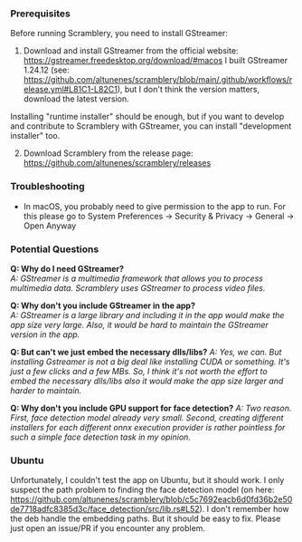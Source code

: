 ### Prerequisites

Before running Scramblery, you need to install GStreamer:


1. Download and install GStreamer from the official website: https://gstreamer.freedesktop.org/download/#macos 
I built GStreamer 1.24.12 (see: https://github.com/altunenes/scramblery/blob/main/.github/workflows/release.yml#L81C1-L82C1), but I don't think the version matters, download the latest version.

Installing "runtime installer" should be enough, but if you want to develop and contribute to Scramblery with GStreamer, you can install "development installer" too.

2. Download Scramblery from the release page:
  https://github.com/altunenes/scramblery/releases

### Troubleshooting
- In macOS, you probably need to give permission to the app to run. For this please go to System Preferences -> Security & Privacy -> General -> Open Anyway

### Potential Questions

**Q: Why do I need GStreamer?**  
*A: GStreamer is a multimedia framework that allows you to process multimedia data. Scramblery uses GStreamer to process video files.*

**Q: Why don't you include GStreamer in the app?**  
*A: GStreamer is a large library and including it in the app would make the app size very large. Also, it would be hard to maintain the GStreamer version in the app.*

**Q: But can't we just embed the necessary dlls/libs?**
*A: Yes, we can. But installing Gstreamer is not a big deal like installing CUDA or something. It's just a few clicks and a few MBs. So, I think it's not worth the effort to embed the necessary dlls/libs also it would make the app size larger and harder to maintain.*

**Q: Why don't you include GPU support for face detection?**
*A: Two reason. First, face detection model already very small. Second, creating different installers for each different onnx execution provider is rather pointless for such a simple face detection task in my opinion.*



### Ubuntu

Unfortunately, I couldn't test the app on Ubuntu, but it should work. I only suspect the path problem to finding the face detection model (on here: https://github.com/altunenes/scramblery/blob/c5c7692eacb6d0fd36b2e50de7718adfc8385d3c/face_detection/src/lib.rs#L52). I don't remember how the deb handle the embedding paths. But it should be easy to fix. Please just open an issue/PR if you encounter any problem.